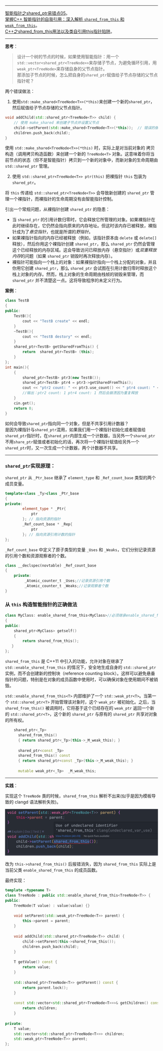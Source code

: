 
---

[智能指针之shared_ptr易错点05](https://blog.csdn.net/weixin_44517656/article/details/114208041)。   
[掌握C++ 智能指针的自我引用：深入解析 `shared_from_this` 和 `weak_from_this`](https://zhuanlan.zhihu.com/p/701343248)。   
[C++之shared_from_this用法以及类自引用this指针陷阱](https://blog.csdn.net/weixin_44834554/article/details/131589849)。

---

**思考**：
> 设计一个树的节点的时候，如果使用智能指针：用一个`std::vector<shared_ptr<TreeNode>>`来存储子节点，为避免循环引用，用`weak_ptr<TreeNode>`来存储自身的父节点指针。  
> 那添加子节点的时候，怎么把自身的`shared_ptr`赋值给子节点存储的父节点指针呢？

两个错误做法：

1. 使用`std::make_shared<TreeNode<T>>(*this)`来创建一个新的`shared_ptr`，然后赋值给子节点存储的父节点指针。
```cpp
void addChild(std::shared_ptr<TreeNode<T>> child) {
    // 使用 make_shared 来创建子节点并设置父节点
    child->setParent(std::make_shared<TreeNode<T>>(*this));  // 错误的做法
    children.push_back(child);
}
```
使用 `std::make_shared<TreeNode<T>>(*this)` 时，实际上是对当前对象的 拷贝构造（调用拷贝构造函数）来创建一个新的 `TreeNode<T>` 对象。这意味着你将当前节点的状态（但不是智能指针）拷贝到一个新的对象中，而新对象的生命周期由 `std::shared_ptr` 管理。

2. 使用 `std::shared_ptr<TreeNode<T>> ptr(this)` 把裸指针 `this` 包装为 `shared_ptr`。

将 `this` 传递给 `std::shared_ptr<TreeNode<T>>` 会导致新创建的 `shared_ptr` 管理一个裸指针，而裸指针的生命周期没有由智能指针控制。

引出一个常规问题，从裸指针创建 `shared_ptr` 的隐患：

- 当 `shared_ptr` 的引用计数归零时，它会释放它所管理的对象。如果裸指针在此时继续存在，它仍然会指向原来的内存地址。但这时该内存已被释放，裸指针成为了*悬空指针*，也就是所谓的*野指针*。
- 如果裸指针指向的内存已经被释放（例如，该指针原本由 `delete` 或 `delete[]` 释放），然后你用这个裸指针创建 `shared_ptr`，那么 `shared_ptr` 仍然会管理这个已经释放的内存区域。这会导致访问已释放内存（悬空指针）或*双重释放内存*的问题（如果 `shared_ptr` 销毁时再次释放内存）。
- 裸指针可能指向一个栈上的对象：如果裸指针指向一个栈上分配的对象，并且你用它创建 `shared_ptr`，那么 `shared_ptr` 会试图在引用计数归零时释放这个栈上对象的内存。然而，栈上对象的生命周期由栈帧的销毁来管理，而 `shared_ptr` 并不清楚这一点。这将导致程序的未定义行为。

**案例**：

```cpp
class TestB
{
public:
	TestB(){
		cout << "TestB create" << endl;
	}
	~TestB(){
		cout << "TestB destory" << endl;
	}
	shared_ptr<TestB> getSharedFromThis() { 
		return  shared_ptr<TestB> (this); 
	}
};
int main(){
	{
		shared_ptr<TestB> ptr3(new TestB());
		shared_ptr<TestB> ptr4 = ptr3->getSharedFromThis();
		cout << "ptr2 count: " << ptr3.use_count() << " ptr4 count: " << ptr4.use_count() << endl;
		//输出：ptr2 count: 1 ptr4 count: 1 然后会崩溃因为重复释放
	}
	cin.get();
	return 0;
}
```

如何会导致`shared_ptr`指向同一个对象，但是不共享引用计数器？  
是因为裸指针与`shared_ptr`混用，如果我们用一个裸指针初始化或者赋值给`shared_ptr`指针时，在`shared_ptr`内部生成一个计数器，当另外一个`shared_ptr`不用`share_ptr`赋值或者初始化的话，再次将一个裸指针赋值给另外一个`shared_ptr`时，又一次生成一个计数器，两个计数器不共享。

---

### `shared_ptr`实现原理：

`shared_ptr` 从 `_Ptr_base` 继承了 `element_type` 和 `_Ref_count_base` 类型的两个成员变量。
```cpp
template<class _Ty>class _Ptr_base
{ 
private: 
        element_type * _Ptr{
            ptr
        }; // 指向资源的指针 
        _Ref_count_base * _Rep{
            ptr
        }; // 指向资源引用计数的指针
};
```
`_Ref_count_base` 中定义了原子类型的变量 `_Uses` 和 `_Weaks`，它们分别记录资源的引用个数和资源观察者的个数。
```cpp
class __declspec(novtable) _Ref_count_base
{ 
    private:
         _Atomic_counter_t _Uses;//记录资源引用个数 
         _Atomic_counter_t _Weaks;//记录观察者个数
}
```

### 从 `this` 构造智能指针的正确做法
```cpp
class MyClass: enable_shared_from_this<MyClass>//必须继承enable_shared_from_this
{
public:
    shared_ptr<MyClass> getself()
    {
        return shared_from_this();
   }
};
```

`shared_from_this` 是 C++11 中引入的功能，允许对象在继承了 `std::enable_shared_from_this` 的情况下，安全地生成自身的 `std::shared_ptr` 实例，而不会创建新的控制块（reference counting block）。这样可以避免悬垂指针的问题，特别是在对象的成员函数中使用时，可以确保对象在使用期间不被销毁。

`std::enable_shared_from_this<T>` 内部维护了一个 `std::weak_ptr<T>`。当第一个 `std::shared_ptr<T>` 开始管理该对象时，这个 `weak_ptr` 被初始化。之后，当 `shared_from_this()` 被调用时，它将基于这个已经存在的 `weak_ptr` 返回一个新的 `std::shared_ptr<T>`，这个新的 `shared_ptr` 与原有的 `shared_ptr` 共享对对象的所有权。
```cpp
    shared_ptr<_Tp>
      shared_from_this()
      { return shared_ptr<_Tp>(this->_M_weak_this); }

      shared_ptr<const _Tp>
      shared_from_this() const
      { return shared_ptr<const _Tp>(this->_M_weak_this); }

      mutable weak_ptr<_Tp>  _M_weak_this;
```

---

**实践**：

实现这个 `TreeNode` 类的时候，`shared_from_this` 解析不出来(似乎是因为模板导致的 clangd 语法解析失败)。

![语法](/images/ERRORshared_from_this.png)

改为 `this->shared_from_this()` 后报错消失，因为 `shared_from_this` 实际上是当前父类 `enable_shared_from_this` 的成员函数。

最终实现：

```cpp
template <typename T>
class TreeNode : public std::enable_shared_from_this<TreeNode<T>> {
public:
    TreeNode(T value) : value(value) {}

    void setParent(std::weak_ptr<TreeNode<T>> parent) {
        this->parent = parent;
    }

    void addChild(std::shared_ptr<TreeNode<T>> child) {
        child->setParent(this->shared_from_this());
        children.push_back(child);
    }

    T getValue() const {
        return value;
    }

    std::shared_ptr<TreeNode<T>> getParent() const {
        return parent.lock();
    }

    const std::vector<std::shared_ptr<TreeNode<T>>>& getChildren() const {
        return children;
    }

private:
    T value;
    std::vector<std::shared_ptr<TreeNode<T>>> children;
    std::weak_ptr<TreeNode<T>> parent;
};
```